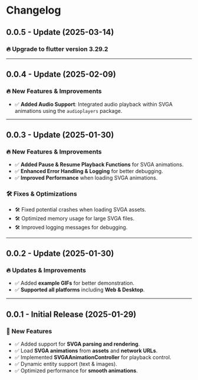 # Changelog

## 0.0.5 - Update (2025-03-14)

### 🔥 Upgrade to flutter version 3.29.2

---

## 0.0.4 - Update (2025-02-09)

### 🔥 New Features & Improvements
- ✅ **Added Audio Support**: Integrated audio playback within SVGA animations using the `audioplayers` package.

---

## 0.0.3 - Update (2025-01-30)

### 🔥 New Features & Improvements
- ✅ **Added Pause & Resume Playback Functions** for SVGA animations.
- ✅ **Enhanced Error Handling & Logging** for better debugging.
- ✅ **Improved Performance** when loading SVGA animations.

### 🛠 Fixes & Optimizations
- 🛠 Fixed potential crashes when loading SVGA assets.
- 🛠 Optimized memory usage for large SVGA files.
- 🛠 Improved logging messages for debugging.

---

## 0.0.2 - Update (2025-01-30)

### 🔥 Updates & Improvements
- ✅ Added **example GIFs** for better demonstration.
- ✅ **Supported all platforms** including **Web & Desktop**.

---

## 0.0.1 - Initial Release (2025-01-29)

### 🎉 New Features
- ✅ Added support for **SVGA parsing and rendering**.
- ✅ Load **SVGA animations** from **assets** and **network URLs**.
- ✅ Implemented **SVGAAnimationController** for playback control.
- ✅ Dynamic entity support (text & images).
- ✅ Optimized performance for **smooth animations**.
